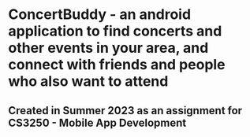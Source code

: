 <h1>ConcertBuddy - an android application to find concerts and other events in your area, and connect with friends and people who also want to attend</h1>

<h2>Created in Summer 2023 as an assignment for CS3250 - Mobile App Development</h2>
